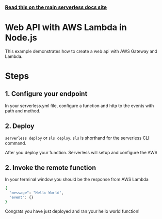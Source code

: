 <!--
title: Web API AWS Lambda Node Example
description: Create a nodeJS Lambda function on amazon web services
layout: Doc
-->

<!-- DOCS-SITE-LINK:START automatically generated  -->
### [Read this on the main serverless docs site](https://www.serverless.com/framework/docs/providers/aws/examples/web-api/node/)
<!-- DOCS-SITE-LINK:END -->

# Web API with AWS Lambda in Node.js

This example demonstrates how to create a web api with AWS Gateway and Lambda.

# Steps

## 1. Configure your endpoint

In your serverless.yml file, configure a function and http to the events with path and method.

## 2. Deploy

`serverless deploy` or `sls deploy`. `sls` is shorthand for the serverless CLI command.

After you deploy your function. Serverless will setup and configure the AWS

## 2. Invoke the remote function

In your terminal window you should be the response from AWS Lambda

```bash
{
  "message": "Hello World",
  "event": {}
}
```

Congrats you have just deployed and ran your hello world function!
